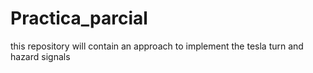 # Practica_parcial
this repository will contain  an  approach to implement the tesla turn and hazard signals 
